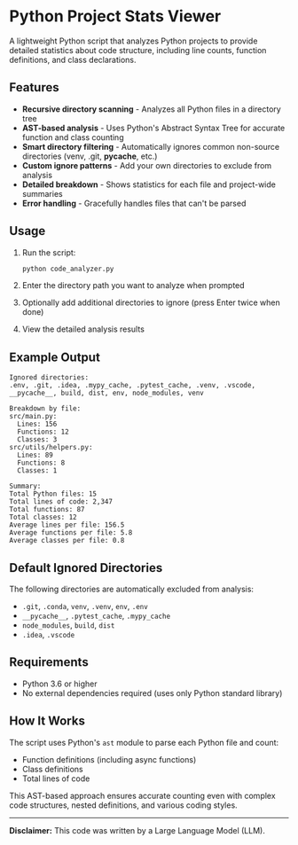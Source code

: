 # Python Project Stats Viewer

A lightweight Python script that analyzes Python projects to provide detailed statistics about code structure, including line counts, function definitions, and class declarations.

## Features

- **Recursive directory scanning** - Analyzes all Python files in a directory tree
- **AST-based analysis** - Uses Python's Abstract Syntax Tree for accurate function and class counting
- **Smart directory filtering** - Automatically ignores common non-source directories (venv, .git, __pycache__, etc.)
- **Custom ignore patterns** - Add your own directories to exclude from analysis
- **Detailed breakdown** - Shows statistics for each file and project-wide summaries
- **Error handling** - Gracefully handles files that can't be parsed

## Usage

1. Run the script:
   ```bash
   python code_analyzer.py
   ```

2. Enter the directory path you want to analyze when prompted

3. Optionally add additional directories to ignore (press Enter twice when done)

4. View the detailed analysis results

## Example Output

```
Ignored directories:
.env, .git, .idea, .mypy_cache, .pytest_cache, .venv, .vscode, __pycache__, build, dist, env, node_modules, venv

Breakdown by file:
src/main.py:
  Lines: 156
  Functions: 12
  Classes: 3
src/utils/helpers.py:
  Lines: 89
  Functions: 8
  Classes: 1

Summary:
Total Python files: 15
Total lines of code: 2,347
Total functions: 87
Total classes: 12
Average lines per file: 156.5
Average functions per file: 5.8
Average classes per file: 0.8
```

## Default Ignored Directories

The following directories are automatically excluded from analysis:
- `.git`, `.conda`, `venv`, `.venv`, `env`, `.env`
- `__pycache__`, `.pytest_cache`, `.mypy_cache`
- `node_modules`, `build`, `dist`
- `.idea`, `.vscode`

## Requirements

- Python 3.6 or higher
- No external dependencies required (uses only Python standard library)

## How It Works

The script uses Python's `ast` module to parse each Python file and count:
- Function definitions (including async functions)
- Class definitions
- Total lines of code

This AST-based approach ensures accurate counting even with complex code structures, nested definitions, and various coding styles.

---

**Disclaimer:** This code was written by a Large Language Model (LLM).
